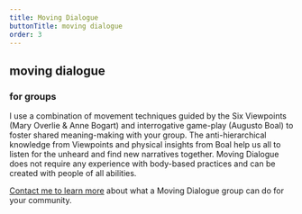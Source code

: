 ```yaml
---
title: Moving Dialogue
buttonTitle: moving dialogue
order: 3
---
```


## moving dialogue

### for groups

I use a combination of movement techniques guided by the Six Viewpoints (Mary Overlie & Anne Bogart) and interrogative game-play (Augusto Boal) to foster shared meaning-making with your group. The anti-hierarchical knowledge from Viewpoints and physical insights from Boal help us all to listen for the unheard and find new narratives together. Moving Dialogue does not require any experience with body-based practices and can be created with people of all abilities.

[Contact me to learn more](/#contact) about what a Moving Dialogue group can do for your community.
